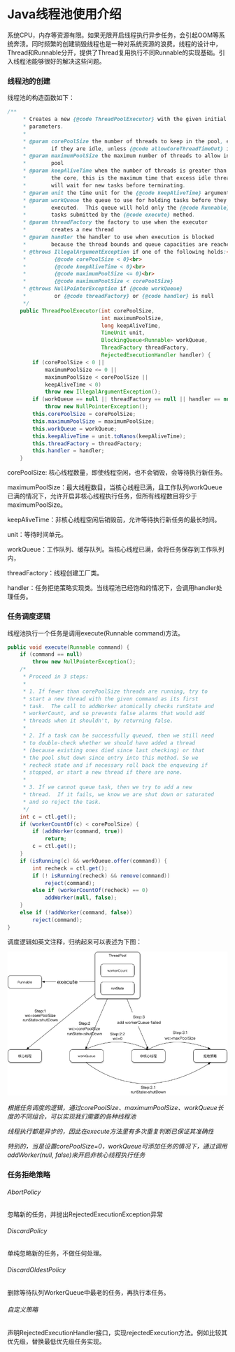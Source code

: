 Java线程池使用介绍
=================

系统CPU，内存等资源有限。如果无限开启线程执行异步任务，会引起OOM等系统奔溃。同时频繁的创建销毁线程也是一种对系统资源的浪费。线程的设计中，Thread和Runnable分开，提供了Thread复用执行不同Runnable的实现基础。引入线程池能够很好的解决这些问题。

### 线程池的创建
线程池的构造函数如下：

```Java
/**
     * Creates a new {@code ThreadPoolExecutor} with the given initial
     * parameters.
     *
     * @param corePoolSize the number of threads to keep in the pool, even
     *        if they are idle, unless {@code allowCoreThreadTimeOut} is set
     * @param maximumPoolSize the maximum number of threads to allow in the
     *        pool
     * @param keepAliveTime when the number of threads is greater than
     *        the core, this is the maximum time that excess idle threads
     *        will wait for new tasks before terminating.
     * @param unit the time unit for the {@code keepAliveTime} argument
     * @param workQueue the queue to use for holding tasks before they are
     *        executed.  This queue will hold only the {@code Runnable}
     *        tasks submitted by the {@code execute} method.
     * @param threadFactory the factory to use when the executor
     *        creates a new thread
     * @param handler the handler to use when execution is blocked
     *        because the thread bounds and queue capacities are reached
     * @throws IllegalArgumentException if one of the following holds:<br>
     *         {@code corePoolSize < 0}<br>
     *         {@code keepAliveTime < 0}<br>
     *         {@code maximumPoolSize <= 0}<br>
     *         {@code maximumPoolSize < corePoolSize}
     * @throws NullPointerException if {@code workQueue}
     *         or {@code threadFactory} or {@code handler} is null
     */
    public ThreadPoolExecutor(int corePoolSize,
                              int maximumPoolSize,
                              long keepAliveTime,
                              TimeUnit unit,
                              BlockingQueue<Runnable> workQueue,
                              ThreadFactory threadFactory,
                              RejectedExecutionHandler handler) {
        if (corePoolSize < 0 ||
            maximumPoolSize <= 0 ||
            maximumPoolSize < corePoolSize ||
            keepAliveTime < 0)
            throw new IllegalArgumentException();
        if (workQueue == null || threadFactory == null || handler == null)
            throw new NullPointerException();
        this.corePoolSize = corePoolSize;
        this.maximumPoolSize = maximumPoolSize;
        this.workQueue = workQueue;
        this.keepAliveTime = unit.toNanos(keepAliveTime);
        this.threadFactory = threadFactory;
        this.handler = handler;
    }
```


corePoolSize: 核心线程数量，即使线程空闲，也不会销毁，会等待执行新任务。

maximumPoolSize：最大线程数目，当核心线程已满，且工作队列workQueue已满的情况下，允许开启非核心线程执行任务，但所有线程数目将少于maximumPoolSize。

keepAliveTime：非核心线程空闲后销毁前，允许等待执行新任务的最长时间。

unit：等待时间单元。

workQueue：工作队列、缓存队列。当核心线程已满，会将任务保存到工作队列内，

threadFactory：线程创建工厂类。

handler：任务拒绝策略实现类。当线程池已经饱和的情况下，会调用handler处理任务。

### 任务调度逻辑

线程池执行一个任务是调用execute(Runnable command)方法。

```Java
public void execute(Runnable command) {
    if (command == null)
        throw new NullPointerException();
    /*
     * Proceed in 3 steps:
     *
     * 1. If fewer than corePoolSize threads are running, try to
     * start a new thread with the given command as its first
     * task.  The call to addWorker atomically checks runState and
     * workerCount, and so prevents false alarms that would add
     * threads when it shouldn't, by returning false.
     *
     * 2. If a task can be successfully queued, then we still need
     * to double-check whether we should have added a thread
     * (because existing ones died since last checking) or that
     * the pool shut down since entry into this method. So we
     * recheck state and if necessary roll back the enqueuing if
     * stopped, or start a new thread if there are none.
     *
     * 3. If we cannot queue task, then we try to add a new
     * thread.  If it fails, we know we are shut down or saturated
     * and so reject the task.
     */
    int c = ctl.get();
    if (workerCountOf(c) < corePoolSize) {
        if (addWorker(command, true))
            return;
        c = ctl.get();
    }
    if (isRunning(c) && workQueue.offer(command)) {
        int recheck = ctl.get();
        if (! isRunning(recheck) && remove(command))
            reject(command);
        else if (workerCountOf(recheck) == 0)
            addWorker(null, false);
    }
    else if (!addWorker(command, false))
        reject(command);
}
```

调度逻辑如英文注释，归纳起来可以表述为下图：

![任务调度逻辑](./任务调度逻辑.png)

*根据任务调度的逻辑，通过corePoolSize、maximumPoolSize、workQueue长度的不同组合，可以实现我们需要的各种线程池*

*线程执行都是异步的，因此在execute方法里有多次重复判断已保证其准确性*

*特别的，当是设置corePoolSize=0，workQueue可添加任务的情况下，通过调用addWorker(null, false)来开启非核心线程执行任务*


### 任务拒绝策略

###### AbortPolicy

忽略新的任务，并抛出RejectedExecutionException异常

###### DiscardPolicy

单纯忽略新的任务，不做任何处理。

###### DiscardOldestPolicy

删除等待队列WorkerQueue中最老的任务，再执行本任务。

###### 自定义策略

声明RejectedExecutionHandler接口，实现rejectedExecution方法。例如比较其优先级，替换最低优先级任务实现。




















































